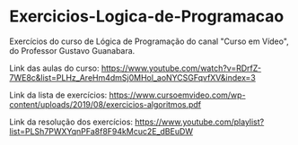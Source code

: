 # Exercicios-Logica-de-Programacao
Exercícios do curso de Lógica de Programação do canal "Curso em Vídeo", do Professor Gustavo Guanabara. 

Link das aulas do curso: https://www.youtube.com/watch?v=RDrfZ-7WE8c&list=PLHz_AreHm4dmSj0MHol_aoNYCSGFqvfXV&index=3

Link da lista de exercícios: https://www.cursoemvideo.com/wp-content/uploads/2019/08/exercicios-algoritmos.pdf

Link da resolução dos exercícios: https://www.youtube.com/playlist?list=PLSh7PWXYqnPFa8f8F94kMcuc2E_dBEuDW
